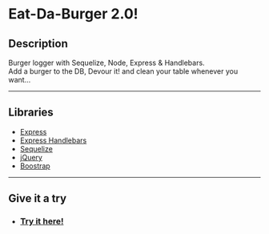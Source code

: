 # **Eat-Da-Burger 2.0!**

## Description  
Burger logger with Sequelize, Node, Express & Handlebars.<br/>
Add a burger to the DB, Devour it! and clean your table whenever you want...
***

## Libraries
   * [Express](https://www.npmjs.com/package/express)
   * [Express Handlebars](https://www.npmjs.com/package/express-handlebars)
   * [Sequelize](https://www.npmjs.com/package/sequelize)
   * [jQuery](https://jquery.com/)
   * [Boostrap](https://getbootstrap.com/)

***
## **Give it a try**
* ### [Try it here!](https://fevl-burger-sequelize.herokuapp.com/)
